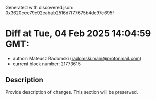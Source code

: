 Generated with discovered.json: 0x3620cce79c92eabab2516d7f77675b4de97c695f

# Diff at Tue, 04 Feb 2025 14:04:59 GMT:

- author: Mateusz Radomski (<radomski.main@protonmail.com>)
- current block number: 21773615

## Description

Provide description of changes. This section will be preserved.

